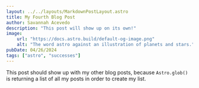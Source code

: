 ```yaml
---
layout: ../../layouts/MarkdownPostLayout.astro
title: My Fourth Blog Post
author: Savannah Acevedo
description: "This post will show up on its own!"
image:
    url: "https://docs.astro.build/default-og-image.png"
    alt: "The word astro against an illustration of planets and stars."
pubDate: 04/26/2024
tags: ["astro", "successes"]
---
```

This post should show up with my other blog posts, because `Astro.glob()` is returning a list of all my posts in order to create my list.